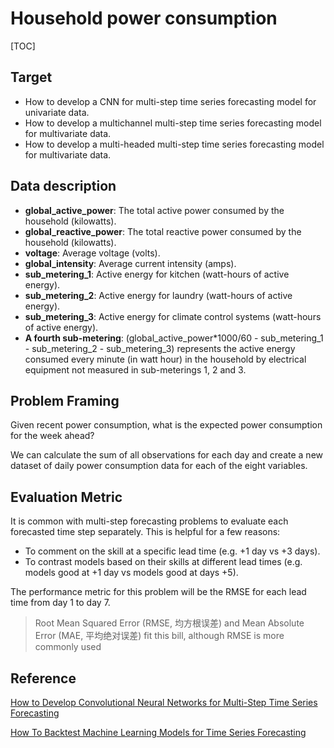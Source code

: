 # Household power consumption

[TOC]

## Target

* How to develop a CNN for multi-step time series forecasting model for univariate data.
* How to develop a multichannel multi-step time series forecasting model for multivariate data.
* How to develop a multi-headed multi-step time series forecasting model for multivariate data.

## Data description

- **global_active_power**: The total active power consumed by the household (kilowatts).
- **global_reactive_power**: The total reactive power consumed by the household (kilowatts).
- **voltage**: Average voltage (volts).
- **global_intensity**: Average current intensity (amps).
- **sub_metering_1**: Active energy for kitchen (watt-hours of active energy).
- **sub_metering_2**: Active energy for laundry (watt-hours of active energy).
- **sub_metering_3**: Active energy for climate control systems (watt-hours of active energy).
- **A fourth sub-metering**: (global_active_power*1000/60 - sub_metering_1 - sub_metering_2 - sub_metering_3) represents the active energy consumed every minute (in watt hour) in the household by electrical equipment not measured in sub-meterings 1, 2 and 3. 

## Problem Framing

Given recent power consumption, what is the expected power consumption for the week ahead?

We can calculate the sum of all observations for each day and create a new dataset of daily power consumption data for each of the eight variables.

## Evaluation Metric

It is common with multi-step forecasting problems to evaluate each forecasted time step separately. This is helpful for a few reasons:

- To comment on the skill at a specific lead time (e.g. +1 day vs +3 days).
- To contrast models based on their skills at different lead times (e.g. models good at +1 day vs models good at days +5).

The performance metric for this problem will be the RMSE for each lead time from day 1 to day 7.

> Root Mean Squared Error (RMSE, 均方根误差) and Mean Absolute Error (MAE, 平均绝对误差) fit this bill, although RMSE is more commonly used 





## Reference

[How to Develop Convolutional Neural Networks for Multi-Step Time Series Forecasting](https://machinelearningmastery.com/how-to-develop-convolutional-neural-networks-for-multi-step-time-series-forecasting/)

[How To Backtest Machine Learning Models for Time Series Forecasting](https://machinelearningmastery.com/backtest-machine-learning-models-time-series-forecasting/)